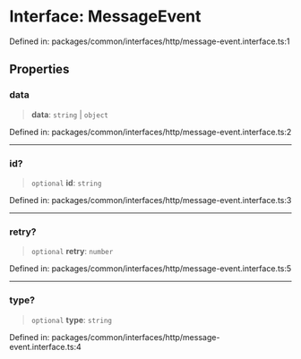 # Interface: MessageEvent

Defined in: packages/common/interfaces/http/message-event.interface.ts:1

## Properties

### data

> **data**: `string` \| `object`

Defined in: packages/common/interfaces/http/message-event.interface.ts:2

***

### id?

> `optional` **id**: `string`

Defined in: packages/common/interfaces/http/message-event.interface.ts:3

***

### retry?

> `optional` **retry**: `number`

Defined in: packages/common/interfaces/http/message-event.interface.ts:5

***

### type?

> `optional` **type**: `string`

Defined in: packages/common/interfaces/http/message-event.interface.ts:4
